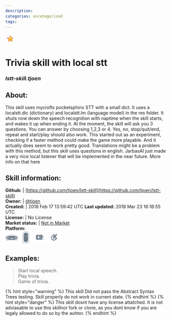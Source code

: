 ```yaml
--- 
description: 
categories: uncategorized   
tags:   
---
```


![](../.gitbook/assets/star.png)  
# Trivia skill with local stt  
### _lstt-skill.tjoen_  
## About:  
This skill uses mycrofts pocketsphinx STT with a small dict.
It uses a localstt.dic (dictionary) and localstt.lm (language model) in the res folder.
It shuts now down the speech recognition with naptime when the skill starts, and wakes it up when ending it.
At the moment, the skill will ask you 3 questions.
You can answer by choosing 1,2,3 or 4.
Yes, no, stop/quit/end, repeat and start/play should also work.
This started out as an experiment, checking if a faster method could make the  game more playable.
And it actually does seem to work pretty good.
Translations might be a problem with this method, but this skill uses questions in english.
JarbasAI just made a very nice local listener that will be implemented in the near future.
More info on that here

## Skill information:  
**Github:** | [https://github.com/tjoen/lstt-skill](https://github.com/tjoen/lstt-skill)  
**Owner:** | [@tjoen](https://github.com/tjoen)  
**Created:** | 2018 Feb 17 13:59:42 UTC  **Last updated:** 2018 Mar 23 16:18:55 UTC  
**License:** | No License  
**Market status:** | [Not in Market](https://market.mycroft.ai/skill/)  
**Platform:**  
 ![](../.gitbook/assets/mark-1-icon.png)  ![](../.gitbook/assets/mark-2-icon.png)  ![](../.gitbook/assets/picroft-icon.png)  ![](../.gitbook/assets/kde.png)   
## Examples:  
> Start local speech.  
> Play trivia.  
> Game of trivia.  
  
{% hint style="warning" %}
This skill Did not pass the Abstract Syntax Trees testing. Skill properly do not work in current state.
{% endhint %}
{% hint style="danger" %}
This skill dosnt have any license attatched. It is not adviasable to use this skillnor fork or clone, as you dont know if you are legaly allowed to do so by the auhtor.
{% endhint %}

